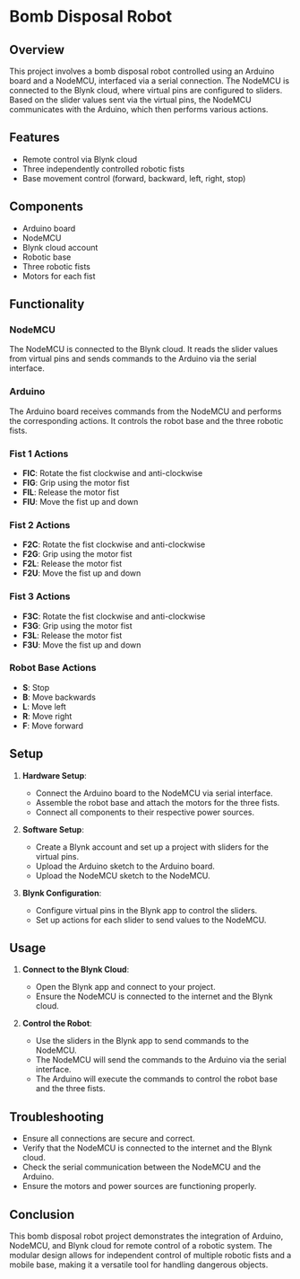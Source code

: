# Bomb Disposal Robot

## Overview

This project involves a bomb disposal robot controlled using an Arduino board and a NodeMCU, interfaced via a serial connection. The NodeMCU is connected to the Blynk cloud, where virtual pins are configured to sliders. Based on the slider values sent via the virtual pins, the NodeMCU communicates with the Arduino, which then performs various actions.

## Features

- Remote control via Blynk cloud
- Three independently controlled robotic fists
- Base movement control (forward, backward, left, right, stop)

## Components

- Arduino board
- NodeMCU
- Blynk cloud account
- Robotic base
- Three robotic fists
- Motors for each fist

## Functionality

### NodeMCU

The NodeMCU is connected to the Blynk cloud. It reads the slider values from virtual pins and sends commands to the Arduino via the serial interface.

### Arduino

The Arduino board receives commands from the NodeMCU and performs the corresponding actions. It controls the robot base and the three robotic fists.

### Fist 1 Actions

- **FIC**: Rotate the fist clockwise and anti-clockwise
- **FIG**: Grip using the motor fist
- **FIL**: Release the motor fist
- **FIU**: Move the fist up and down

### Fist 2 Actions

- **F2C**: Rotate the fist clockwise and anti-clockwise
- **F2G**: Grip using the motor fist
- **F2L**: Release the motor fist
- **F2U**: Move the fist up and down

### Fist 3 Actions

- **F3C**: Rotate the fist clockwise and anti-clockwise
- **F3G**: Grip using the motor fist
- **F3L**: Release the motor fist
- **F3U**: Move the fist up and down

### Robot Base Actions

- **S**: Stop
- **B**: Move backwards
- **L**: Move left
- **R**: Move right
- **F**: Move forward

## Setup

1. **Hardware Setup**:
   - Connect the Arduino board to the NodeMCU via serial interface.
   - Assemble the robot base and attach the motors for the three fists.
   - Connect all components to their respective power sources.

2. **Software Setup**:
   - Create a Blynk account and set up a project with sliders for the virtual pins.
   - Upload the Arduino sketch to the Arduino board.
   - Upload the NodeMCU sketch to the NodeMCU.

3. **Blynk Configuration**:
   - Configure virtual pins in the Blynk app to control the sliders.
   - Set up actions for each slider to send values to the NodeMCU.

## Usage

1. **Connect to the Blynk Cloud**:
   - Open the Blynk app and connect to your project.
   - Ensure the NodeMCU is connected to the internet and the Blynk cloud.

2. **Control the Robot**:
   - Use the sliders in the Blynk app to send commands to the NodeMCU.
   - The NodeMCU will send the commands to the Arduino via the serial interface.
   - The Arduino will execute the commands to control the robot base and the three fists.

## Troubleshooting

- Ensure all connections are secure and correct.
- Verify that the NodeMCU is connected to the internet and the Blynk cloud.
- Check the serial communication between the NodeMCU and the Arduino.
- Ensure the motors and power sources are functioning properly.

## Conclusion

This bomb disposal robot project demonstrates the integration of Arduino, NodeMCU, and Blynk cloud for remote control of a robotic system. The modular design allows for independent control of multiple robotic fists and a mobile base, making it a versatile tool for handling dangerous objects.

